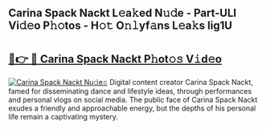 ## Carina Spack Nackt L𝚎a𝚔ed N𝚞𝚍e - Part-ULI Vi𝚍𝚎o P𝚑𝚘tos - H𝚘𝚝 O𝚗𝚕yf𝚊ns L𝚎a𝚔s lig1U

# <h2><a href="http://kf2h1j.oniu.top/?m=Carina+Spack+Nackt">🔗👉 🔴 Carina Spack Nackt P𝚑ot𝚘𝚜 V𝚒d𝚎o</a></h2>

[![Carina Spack Nackt Nu𝚍e𝚜](https://i.imgur.com/0qMVB7G.gif)](http://kf2h1j.oniu.top/?m=Carina+Spack+Nackt)
Digital content creator Carina Spack Nackt, famed for disseminating dance and lifestyle ideas, through performances and personal vlogs on social media. The public face of Carina Spack Nackt exudes a friendly and approachable energy, but the depths of his personal life remain a captivating mystery.  
